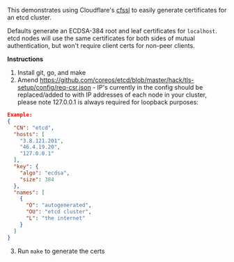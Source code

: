 This demonstrates using Cloudflare's [cfssl](https://github.com/cloudflare/cfssl) to easily generate certificates for an etcd cluster.

Defaults generate an ECDSA-384 root and leaf certificates for `localhost`. etcd nodes will use the same certificates for both sides of mutual authentication, but won't require client certs for non-peer clients.

**Instructions**

1. Install git, go, and make
2. Amend https://github.com/coreos/etcd/blob/master/hack/tls-setup/config/req-csr.json - IP's currently in the config should be replaced/added to with IP addresses of each node in your cluster, please note 127.0.0.1 is always required for loopback purposes:
```json
Example:
{
  "CN": "etcd",
  "hosts": [
    "3.8.121.201",
    "46.4.19.20",
    "127.0.0.1"
  ],
  "key": {
    "algo": "ecdsa",
    "size": 384
  },
  "names": [
    {
      "O": "autogenerated",
      "OU": "etcd cluster",
      "L": "the internet"
    }
  ]
}
```
3. Run `make` to generate the certs
